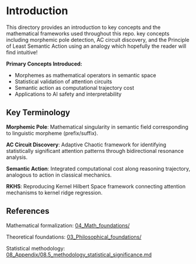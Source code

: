 # Introduction

This directory provides an introduction to key concepts and the  mathematical frameworks used throughout this repo. key concepts including morphemic pole detection, AC circuit discovery, and the Principle of Least Semantic Action using an analogy which hopefully the reader will find intuitive!

**Primary Concepts Introduced:**
- Morphemes as mathematical operators in semantic space
- Statistical validation of attention circuits
- Semantic action as computational trajectory cost
- Applications to AI safety and interpretability

## Key Terminology

**Morphemic Pole**: Mathematical singularity in semantic field corresponding to linguistic morpheme (prefix/suffix).

**AC Circuit Discovery**: Adaptive Chaotic framework for identifying statistically significant attention patterns through bidirectional resonance analysis.

**Semantic Action**: Integrated computational cost along reasoning trajectory, analogous to action in classical mechanics.

**RKHS**: Reproducing Kernel Hilbert Space framework connecting attention mechanisms to kernel ridge regression.

## References

Mathematical formalization: [04_Math_foundations/](../04_Math_foundations/)

Theoretical foundations: [03_Philosophical_foundations/](../03_Philosophical_foundations/)

Statistical methodology: [08_Appendix/08.5_methodology_statistical_significance.md](../08_Appendix/08.5_methodology_statistical_significance.md)